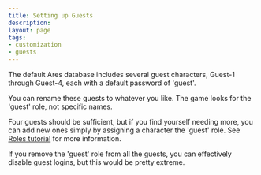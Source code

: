 ```yaml
---
title: Setting up Guests
description:
layout: page
tags: 
- customization
- guests
---
```


The default Ares database includes several guest characters, Guest-1 through Guest-4, each with a default password of 'guest'.

You can rename these guests to whatever you like. The game looks for the 'guest' role, not specific names.

Four guests should be sufficient, but if you find yourself needing more, you can add new ones simply by assigning a character the 'guest' role. See [Roles tutorial](/tutorials/manage/roles) for more information.

If you remove the 'guest' role from all the guests, you can effectively disable guest logins, but this would be pretty extreme.